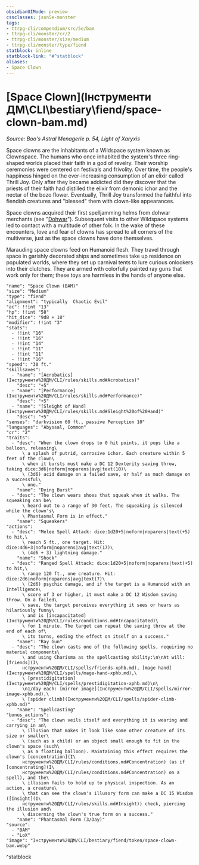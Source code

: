 ```yaml
---
obsidianUIMode: preview
cssclasses: json5e-monster
tags:
- ttrpg-cli/compendium/src/5e/bam
- ttrpg-cli/monster/cr/2
- ttrpg-cli/monster/size/medium
- ttrpg-cli/monster/type/fiend
statblock: inline
statblock-link: "#^statblock"
aliases:
- Space Clown
---
```

# [Space Clown](Інструменти ДМ\CLI\bestiary\fiend/space-clown-bam.md)
*Source: Boo's Astral Menagerie p. 54, Light of Xaryxis*  

Space clowns are the inhabitants of a Wildspace system known as Clownspace. The humans who once inhabited the system's three ring-shaped worlds placed their faith in a god of revelry. Their worship ceremonies were centered on festivals and frivolity. Over time, the people's happiness hinged on the ever-increasing consumption of an elixir called Thrill Joy. Only after they became addicted did they discover that the priests of their faith had distilled the elixir from demonic ichor and the nectar of the bozo flower. Eventually, Thrill Joy transformed the faithful into fiendish creatures and "blessed" them with clown-like appearances.

Space clowns acquired their first spelljamming helms from dohwar merchants (see "[Dohwar](Інструменти%20ДМ/CLI/bestiary/fey/dohwar-bam.md)"). Subsequent visits to other Wildspace systems led to contact with a multitude of other folk. In the wake of these encounters, love and fear of clowns has spread to all corners of the multiverse, just as the space clowns have done themselves.

Marauding space clowns feed on Humanoid flesh. They travel through space in garishly decorated ships and sometimes take up residence on populated worlds, where they set up carnival tents to lure curious onlookers into their clutches. They are armed with colorfully painted ray guns that work only for them; these toys are harmless in the hands of anyone else.

```statblock
"name": "Space Clown (BAM)"
"size": "Medium"
"type": "fiend"
"alignment": "typically  Chaotic Evil"
"ac": !!int "13"
"hp": !!int "58"
"hit_dice": "9d8 + 18"
"modifier": !!int "3"
"stats":
  - !!int "16"
  - !!int "16"
  - !!int "14"
  - !!int "11"
  - !!int "11"
  - !!int "16"
"speed": "30 ft."
"skillsaves":
  - "name": "[Acrobatics](Інструменти%20ДМ/CLI/rules/skills.md#Acrobatics)"
    "desc": "+5"
  - "name": "[Performance](Інструменти%20ДМ/CLI/rules/skills.md#Performance)"
    "desc": "+5"
  - "name": "[Sleight of Hand](Інструменти%20ДМ/CLI/rules/skills.md#Sleight%20of%20Hand)"
    "desc": "+5"
"senses": "darkvision 60 ft., passive Perception 10"
"languages": "Abyssal, Common"
"cr": "2"
"traits":
  - "desc": "When the clown drops to 0 hit points, it pops like a balloon, releasing\
      \ a splash of putrid, corrosive ichor. Each creature within 5 feet of the clown\
      \ when it bursts must make a DC 12 Dexterity saving throw, taking dice:3d6|noform|noparens|avg|text(10)\
      \ (3d6) acid damage on a failed save, or half as much damage on a successful\
      \ one."
    "name": "Dying Burst"
  - "desc": "The clown wears shoes that squeak when it walks. The squeaking can be\
      \ heard out to a range of 30 feet. The squeaking is silenced while the clown's\
      \ Phantasmal Form is in effect."
    "name": "Squeakers"
"actions":
  - "desc": "Melee Spell Attack: dice:1d20+5|noform|noparens|text(+5) to hit,\
      \ reach 5 ft., one target. Hit: dice:4d6+3|noform|noparens|avg|text(17)\
      \ (4d6 + 3) lightning damage."
    "name": "Shock"
  - "desc": "Ranged Spell Attack: dice:1d20+5|noform|noparens|text(+5) to hit,\
      \ range 120 ft., one creature. Hit: dice:2d6|noform|noparens|avg|text(7)\
      \ (2d6) psychic damage, and if the target is a Humanoid with an Intelligence\
      \ score of 3 or higher, it must make a DC 12 Wisdom saving throw. On a failed\
      \ save, the target perceives everything it sees or hears as hilariously funny\
      \ and is [incapacitated](Інструменти%20ДМ/CLI/rules/conditions.md#Incapacitated)\
      \ for 1 minute. The target can repeat the saving throw at the end of each of\
      \ its turns, ending the effect on itself on a success."
    "name": "Ray Gun"
  - "desc": "The clown casts one of the following spells, requiring no material components\
      \ and using Charisma as the spellcasting ability:\n\nAt will: [friends](І\
      нструменти%20ДМ/CLI/spells/friends-xphb.md), [mage hand](Інструменти%20ДМ/CLI/spells/mage-hand-xphb.md),\
      \ [prestidigitation](Інструменти%20ДМ/CLI/spells/prestidigitation-xphb.md)\n\
      \n1/day each: [mirror image](Інструменти%20ДМ/CLI/spells/mirror-image-xphb.md),\
      \ [spider climb](Інструменти%20ДМ/CLI/spells/spider-climb-xphb.md)"
    "name": "Spellcasting"
"bonus_actions":
  - "desc": "The clown veils itself and everything it is wearing and carrying in an\
      \ illusion that makes it look like some other creature of its size or smaller\
      \ (such as a child) or an object small enough to fit in the clown's space (such\
      \ as a floating balloon). Maintaining this effect requires the clown's [concentration](І\
      нструменти%20ДМ/CLI/rules/conditions.md#Concentration) (as if [concentrating](І\
      нструменти%20ДМ/CLI/rules/conditions.md#Concentration) on a spell), and the\
      \ illusion fails to hold up to physical inspection. As an action, a creature\
      \ that can see the clown's illusory form can make a DC 15 Wisdom ([Insight](І\
      нструменти%20ДМ/CLI/rules/skills.md#Insight)) check, piercing the illusion and\
      \ discerning the clown's true form on a success."
    "name": "Phantasmal Form (3/Day)"
"source":
  - "BAM"
  - "LoX"
"image": "Інструменти%20ДМ/CLI/bestiary/fiend/token/space-clown-bam.webp"
```
^statblock